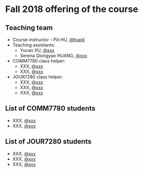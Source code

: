 # Fall 2018 offering of the course

## Teaching team

- Course instructor - Pili HU, [@hupili](https://github.com/hupili/)
- Teaching assistants:
  - Yucan XU, [@xxx]()
  - Serena Qiongyao HUANG, [@xxx]()
- COMM7780 class helper:
  - XXX, [@xxx]()
  - XXX, [@xxx]()
- JOUR7280 class helper:
  - XXX, [@xxx]()
  - XXX, [@xxx]()
  - XXX, [@xxx]()

## List of COMM7780 students

- XXX, [@xxx]()
- XXX, [@xxx]()

<!-- TODO: this is the full list including class helpers -->

## List of JOUR7280 students

- XXX, [@xxx]()
- XXX, [@xxx]()
- XXX, [@xxx]()